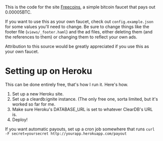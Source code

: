 This is the code for the site [Freecoins](http://freecoins.herokuapp.com), a
simple bitcoin faucet that pays out 0.00005BTC.

If you want to use this as your own faucet, check out `config.example.json` for
some values you'll need to change. Be sure to change things like the footer file
(`views/_footer.haml`) and the ad files, either deleting them (and the
references to them) or changing them to reflect your own ads.

Attribution to this source would be greatly appreciated if you use this as your
own faucet.

# Setting up on Heroku

This can be done entirely free, that's how I run it. Here's how.

1.  Set up a new Heroku site.
2.  Set up a cleardb:ignite instance. (The only free one, sorta limited, but
    it's worked so far for me.
3.  Make sure Heroku's DATABASE_URL is set to whatever ClearDB's URL is.
4.  Deploy!

If you want automatic payouts, set up a cron job somewhere that runs
`curl -F secret=yoursecret http://yourapp.herokuapp.com/payout`
